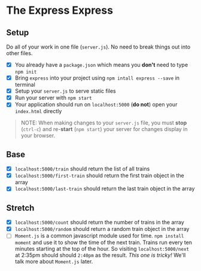 # The Express Express

## Setup

Do all of your work in one file (`server.js`). No need to break things out into other files.

- [x] You already have a `package.json` which means you **don't** need to type `npm init`
- [X] Bring `express` into your project using `npm intall express --save` in terminal
- [X] Setup your `server.js` to serve static files
- [X] Run your server with `npm start`
- [X] Your application should run on `localhost:5000` (**do not**) open your `index.html` directly

> NOTE: When making changes to your `server.js` file, you must **stop** (`ctrl-c`) and re-**start** (`npm start`) your server for changes display in your browser.

## Base

- [X] `localhost:5000/train` should return the list of all trains
- [X] `localhost:5000/first-train` should return the first train object in the array
- [X] `localhost:5000/last-train` should return the last train object in the array

## Stretch

- [X] `localhost:5000/count` should return the number of trains in the array
- [X] `localhost:5000/random` should return a random train object in the array
- [ ] `Moment.js` is a common javascript module used for time. `npm install moment` and use it to show the time of the next train. Trains run every ten minutes starting at the top of the hour. So visiting `localhost:5000/next` at 2:35pm should should `2:40pm` as the result. *This one is tricky!* We'll talk more about `Moment.js` later.
